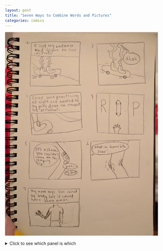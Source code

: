 ```yaml
---
layout: post
title: "Seven Ways to Combine Words and Pictures"
categories: comics
---
```


![alt text](/images/comics/Week2_pictureswords.jpg)

<details>
  <summary>Click to see which panel is which</summary>
  <ol>
  	<li>word specific</li>
  	<li>duo specific</li>
  	<li>image specific</li>
  	<li>montage</li>
  	<li>parallel</li>
  	<li>additive</li>
 	<li>interdependent</li>
 </ol>
</details>

